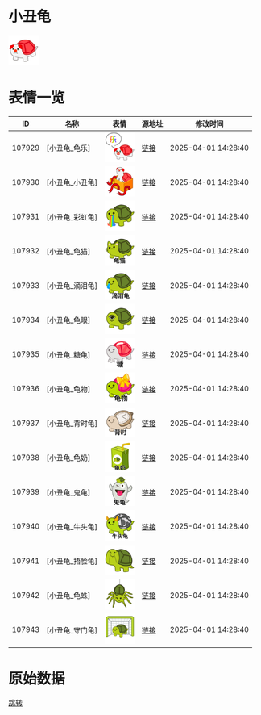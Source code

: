 # 小丑龟

<img src="./cover.png" height="60" alt="cover" />

# 表情一览

|ID|名称|表情|源地址|修改时间|
|----|----|----|----|----|
|107929|[小丑龟_龟乐]|<img src="./pic/107929_%5B小丑龟_龟乐%5D.png" height="60" alt="龟乐"/>|[链接](https://i0.hdslb.com/bfs/garb/ef7bd479ae3342f78ca91ccbe7e2bc046ba4ba79.png)|2025-04-01 14:28:40|
|107930|[小丑龟_小丑龟]|<img src="./pic/107930_%5B小丑龟_小丑龟%5D.png" height="60" alt="小丑龟"/>|[链接](https://i0.hdslb.com/bfs/garb/744f16c53161aeb5411e61f550bb71d221bd9d91.png)|2025-04-01 14:28:40|
|107931|[小丑龟_彩虹龟]|<img src="./pic/107931_%5B小丑龟_彩虹龟%5D.png" height="60" alt="彩虹龟"/>|[链接](https://i0.hdslb.com/bfs/garb/8cb49f05afc00c49c733857539207b635c256f7c.png)|2025-04-01 14:28:40|
|107932|[小丑龟_龟猫]|<img src="./pic/107932_%5B小丑龟_龟猫%5D.png" height="60" alt="龟猫"/>|[链接](https://i0.hdslb.com/bfs/garb/a97a841a342f861f5b3a41bb3ed7bf7241530509.png)|2025-04-01 14:28:40|
|107933|[小丑龟_滴泪龟]|<img src="./pic/107933_%5B小丑龟_滴泪龟%5D.png" height="60" alt="滴泪龟"/>|[链接](https://i0.hdslb.com/bfs/garb/8d6bd2927bb9bb7e2da5a4ee1a10a540904a46c7.png)|2025-04-01 14:28:40|
|107934|[小丑龟_龟眼]|<img src="./pic/107934_%5B小丑龟_龟眼%5D.png" height="60" alt="龟眼"/>|[链接](https://i0.hdslb.com/bfs/garb/e81a8428629303a91fa64e9d79e75b3f6019fa9d.png)|2025-04-01 14:28:40|
|107935|[小丑龟_糖龟]|<img src="./pic/107935_%5B小丑龟_糖龟%5D.png" height="60" alt="糖龟"/>|[链接](https://i0.hdslb.com/bfs/garb/7d2ffed573fced9c7e75850a6487678542cd84d7.png)|2025-04-01 14:28:40|
|107936|[小丑龟_龟物]|<img src="./pic/107936_%5B小丑龟_龟物%5D.png" height="60" alt="龟物"/>|[链接](https://i0.hdslb.com/bfs/garb/8721d185eea6c9d7d35e3818b6ee6f459a047c89.png)|2025-04-01 14:28:40|
|107937|[小丑龟_背时龟]|<img src="./pic/107937_%5B小丑龟_背时龟%5D.png" height="60" alt="背时龟"/>|[链接](https://i0.hdslb.com/bfs/garb/dc72fcae06ab898862947f5ebdfee501973d08a9.png)|2025-04-01 14:28:40|
|107938|[小丑龟_龟奶]|<img src="./pic/107938_%5B小丑龟_龟奶%5D.png" height="60" alt="龟奶"/>|[链接](https://i0.hdslb.com/bfs/garb/6bd0835fa8209190521427211f77c7ee470f0cac.png)|2025-04-01 14:28:40|
|107939|[小丑龟_鬼龟]|<img src="./pic/107939_%5B小丑龟_鬼龟%5D.png" height="60" alt="鬼龟"/>|[链接](https://i0.hdslb.com/bfs/garb/d368e9363bdeb42f83f35df8dd043be950975914.png)|2025-04-01 14:28:40|
|107940|[小丑龟_牛头龟]|<img src="./pic/107940_%5B小丑龟_牛头龟%5D.png" height="60" alt="牛头龟"/>|[链接](https://i0.hdslb.com/bfs/garb/ae218f9566acb56b0a9d07ebc843c2b5c3ac1719.png)|2025-04-01 14:28:40|
|107941|[小丑龟_捂脸龟]|<img src="./pic/107941_%5B小丑龟_捂脸龟%5D.png" height="60" alt="捂脸龟"/>|[链接](https://i0.hdslb.com/bfs/garb/c980060aad19ab3d04755d61577286de0792e79d.png)|2025-04-01 14:28:40|
|107942|[小丑龟_龟蛛]|<img src="./pic/107942_%5B小丑龟_龟蛛%5D.png" height="60" alt="龟蛛"/>|[链接](https://i0.hdslb.com/bfs/garb/7467885b9b61fc28df8cd77fdbfe7798ac6d41a4.png)|2025-04-01 14:28:40|
|107943|[小丑龟_守门龟]|<img src="./pic/107943_%5B小丑龟_守门龟%5D.png" height="60" alt="守门龟"/>|[链接](https://i0.hdslb.com/bfs/garb/73ead05e4b8f27816c4d25a5a4ada5ef982be153.png)|2025-04-01 14:28:40|

# 原始数据

[跳转](./raw.json)

